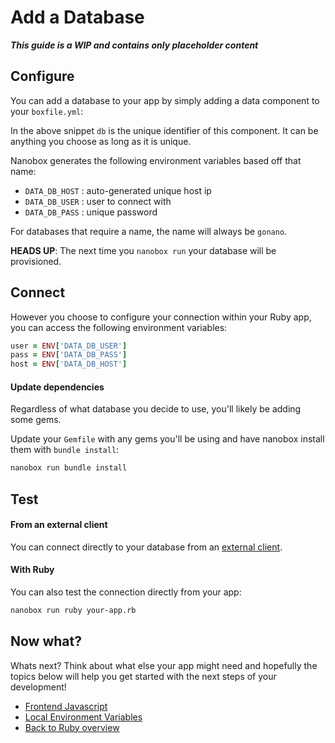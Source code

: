 # Add a Database

_**This guide is a WIP and contains only placeholder content**_

## Configure
You can add a database to your app by simply adding a data component to your `boxfile.yml`:

<div class="meta" data-class="snippet" data-optional-components="postgres,mysql,mongo" ></div>

In the above snippet `db` is the unique identifier of this component. It can be anything you choose as long as it is unique.

Nanobox generates the following environment variables based off that name:

* `DATA_DB_HOST` : auto-generated unique host ip
* `DATA_DB_USER` : user to connect with
* `DATA_DB_PASS` : unique password

For databases that require a name, the name will always be `gonano`.

**HEADS UP**: The next time you `nanobox run` your database will be provisioned.

## Connect
However you choose to configure your connection within your Ruby app, you can access the following environment variables:

```ruby
user = ENV['DATA_DB_USER']
pass = ENV['DATA_DB_PASS']
host = ENV['DATA_DB_HOST']
```

#### Update dependencies
Regardless of what database you decide to use, you'll likely be adding some gems.

Update your `Gemfile` with any gems you'll be using and have nanobox install them with `bundle install`:

```bash
nanobox run bundle install
```

## Test

#### From an external client
You can connect directly to your database from an <a href="https://docs.nanobox.io/data-management/managing-local-data/" target="\_blank">external client</a>.

#### With Ruby
You can also test the connection directly from your app:

```bash
nanobox run ruby your-app.rb
```

## Now what?
Whats next? Think about what else your app might need and hopefully the topics below will help you get started with the next steps of your development!

* [Frontend Javascript](/ruby/generic/frontend-javascript)
* [Local Environment Variables](/ruby/generic/local-evars)
* [Back to Ruby overview](/ruby/generic/)
